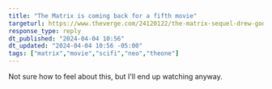 ```yaml
---
title: "The Matrix is coming back for a fifth movie"
targeturl: https://www.theverge.com/24120122/the-matrix-sequel-drew-goddard
response_type: reply
dt_published: "2024-04-04 10:56"
dt_updated: "2024-04-04 10:56 -05:00"
tags: ["matrix","movie","scifi","neo","theone"]
---
```


Not sure how to feel about this, but I'll end up watching anyway.